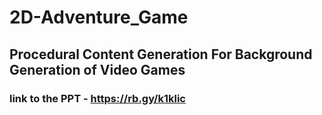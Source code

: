 # 2D-Adventure_Game
## Procedural Content Generation For Background Generation of Video Games
### link to the PPT - https://rb.gy/k1klic

